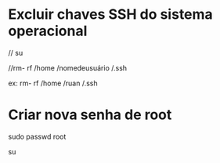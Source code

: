 # Excluir chaves SSH do sistema operacional 

// su

//rm- rf /home /nomedeusuário /.ssh

ex: rm- rf /home /ruan /.ssh

# Criar nova senha de root 

sudo passwd root

su
